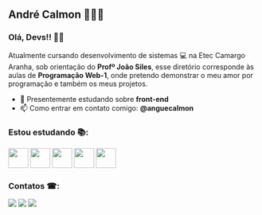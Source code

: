 
## André Calmon 👨🏻‍💻
### Olá, Devs!! 👋🏼

Atualmente cursando desenvolvimento de sistemas 💻  na Etec Camargo Aranha, sob orientação do **Profº João Siles**, esse diretório corresponde às aulas de **Programação Web-1**, onde pretendo demonstrar o meu amor por programação e também os meus projetos.

- 🔭 Presentemente estudando sobre **front-end**
- 📫 Como entrar em contato comigo: **@anguecalmon**

### Estou estudando 📚:

<img src="https://cdn.jsdelivr.net/gh/devicons/devicon/icons/html5/html5-original.svg" width="40" height="40"/> <img  src="https://cdn.jsdelivr.net/gh/devicons/devicon/icons/css3/css3-original.svg"  width="40"  height="40"/> <img  src="https://cdn.jsdelivr.net/gh/devicons/devicon/icons/javascript/javascript-original.svg"  width="40" height="40"/>  <img src="https://cdn.jsdelivr.net/gh/devicons/devicon/icons/vscode/vscode-original.svg" width="40" height="40"/> <img src="https://cdn.jsdelivr.net/gh/devicons/devicon/icons/git/git-original.svg" width="40" height="40"/>  


### Contatos ☎:

<a  href="https://instagram.com/anguecalmon"  target="_blank"><img  src="https://img.shields.io/badge/-Instagram-%23E4405F?style=for-the-badge&logo=instagram&logoColor=white"  target="_blank"></a> <a  href  =  "mailto:calmon.principal@gmail.com"><img  src="https://img.shields.io/badge/Gmail-D14836?style=for-the-badge&logo=gmail&logoColor=white"  target="_blank"></a> <a
href="https://www.linkedin.com/in/andrecalmoon"  target="_blank"><img  src="https://img.shields.io/badge/-LinkedIn-%230077B5?style=for-the-badge&logo=linkedin&logoColor=white"  target="_blank"></a> 
